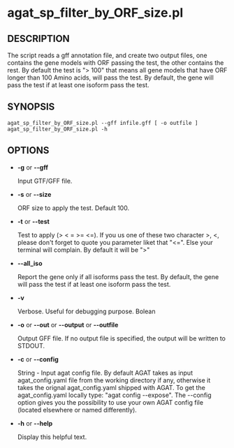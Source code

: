 # agat_sp_filter_by_ORF_size.pl

## DESCRIPTION

The script reads a gff annotation file, and create two output files,
one contains the gene models with ORF passing the test, the other contains the rest.
By default the test is "> 100" that means all gene models that have ORF longer
than 100 Amino acids, will pass the test.
By default, the gene will pass the test if at least one isoform pass the test.

## SYNOPSIS

```
agat_sp_filter_by_ORF_size.pl --gff infile.gff [ -o outfile ]
agat_sp_filter_by_ORF_size.pl -h
```

## OPTIONS

- **-g** or **--gff**

    Input GTF/GFF file.

- **-s** or **--size**

    ORF size to apply the test. Default 100.

- **-t** or **--test**

    Test to apply (> < = >= <=). If you us one of these two character >, <, please don't forget to quote you parameter liket that "<=". Else your terminal will complain.
    By default it will be ">"


- **--all_iso**

    Report the gene only if all isoforms pass the test. By default, the gene will pass the test if at least one isoform pass the test.

- **-v**

    Verbose. Useful for debugging purpose. Bolean

- **-o** or **--out** or **--output** or **--outfile**

    Output GFF file.  If no output file is specified, the output will be
    written to STDOUT.

- **-c** or **--config**

    String - Input agat config file. By default AGAT takes as input agat_config.yaml file from the working directory if any,
    otherwise it takes the orignal agat_config.yaml shipped with AGAT. To get the agat_config.yaml locally type: "agat config --expose".
    The --config option gives you the possibility to use your own AGAT config file (located elsewhere or named differently).

- **-h** or **--help**

    Display this helpful text.


